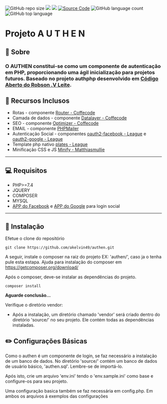 ![GitHub repo size](https://img.shields.io/github/repo-size/akelvin49/authen)
[<img src = "https://img.shields.io/badge/akelvinlima-%23E4405F.svg?&style=flat-square&logo=instagram&logoColor=white">](https://www.instagram.com/akelvinlima/)
[<img src="https://img.shields.io/badge/Kelvin_Lima-%230077B5.svg?&style=flat-square&logo=linkedin&logoColor=white" />](https://www.linkedin.com/in/kelvin-lima-89074a1ab/)
[![Source Code](http://img.shields.io/badge/source-akelvin49/authen-blue.svg?style=flat-square)](https://github.com/akelvin49/authen)
![GitHub language count](https://img.shields.io/github/languages/count/akelvin49/authen)
![GitHub top language](https://img.shields.io/github/languages/top/akelvin49/authen)

# Projeto A U T H E N

## :pushpin: Sobre

### O AUTHEN constitui-se como um componente de autenticação em PHP, proporcionando uma ágil inicialização para projetos futuros. Baseado no projeto authphp desenvolvido em [Código Aberto do Robson .V Leite](https://www.youtube.com/playlist?list=PLi_gvjv-JgXpyYOJA-8TDQ0BLLugiX4jO).

## :mag_right: Recursos Inclusos

- Rotas - componente [Router - Coffecode](https://packagist.org/packages/coffeecode/router#1.0.8)
- Camada de dados - componente [Datalayer - Coffecode](https://packagist.org/packages/coffeecode/datalayer)
- SEO - componente [Optimizer - Coffecode](https://packagist.org/packages/coffeecode/optimizer)
- EMAIL - componente [PHPMailer](https://packagist.org/packages/phpmailer/phpmailer)
- Autenticação Social - componentes [oauth2-facebook - League](https://packagist.org/packages/league/oauth2-facebook) e [oauth2-google - League](https://packagist.org/packages/league/oauth2-google)
- Template php nativo [plates - League](https://packagist.org/packages/league/plates)
- Minificação CSS e JS [Minify - Matthiasmullie](https://packagist.org/packages/matthiasmullie/minify)

---

## :computer: Requisitos

- PHP>=7.4
- JQUERY
- COMPOSER
- MYSQL
- [APP do Facebook](https://developers.facebook.com/?no_redirect=1) e [APP do Google](https://console.cloud.google.com/apis/dashboard) para login social

---

## :hammer: **Instalação**

Efetue o clone do repositório

```
git clone https://github.com/akelvin49/authen.git
```

A seguir, instale o composer na raiz do projeto EX: 'authen/', caso ja o tenha pule esta estapa.
Ajuda para instalação do composer em https://getcomposer.org/download/

Após o composer, deve-se instalar as dependências do projeto.

```
composer install
```

**Aguarde conclusão...**

Verifique o diretório vendor:

- Após a instalação, um diretório chamado 'vendor' será criado dentro do diretório 'source/' no seu projeto. Ele contém todas as dependências instaladas.

## :pencil2: **Configurações Básicas**

Como o authen é um componente de login, se faz necessário a instalação de um banco de dados.
No diretório 'source/' contém um banco de dados de usuário básico, 'authen.sql'. Lembre-se de importá-lo.

Após isto, crie um arquivo 'env.ini' tendo o 'env.sample.ini' como base e configure-os para seu projeto.

Uma configuração basica também se faz necessária em config.php.
Em ambos os arquivos á exemplos das configurações
